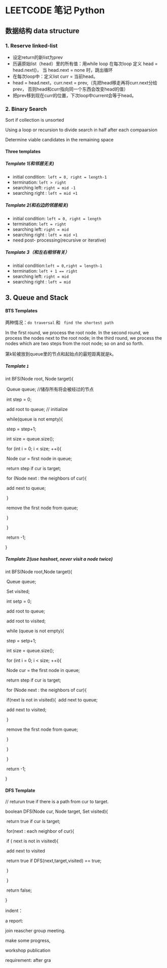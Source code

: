 # LEETCODE 笔记 Python

## 数据结构 data structure

### 1. Reserve linked-list

- 设定return的新list为prev
- 历遍原始list（head）里的所有值：用while loop 在每次loop 定义 head = head.next()， 当 head.next = none 时，跳出循环
- 在每次loop中：定义list curr = 当前head。
- head = head.next，curr.next = prev,（先把head移走再将curr.next分给prev， 否则head和curr指向同一个东西会改变head的值）
- 把prev移到现在curr的位置，下次loop中current会等于head。



### 2. Binary Search

Sort if collection is unsorted

Using a loop or recursion to divide search in half after each compaarsion 

Determine viable candidates in the remaining space

#### Three templates

##### Template 1(和邻居无关)

- initial condition:` left = 0, right = length-1`
- termination: `left > right`
- searching left: `right = mid -1`
- searching right : `left = mid +1`

##### Template 2(和右边的邻居相关)

- initial condition: `left = 0, right = length`
- termination: `left = right`
- searching left: `right = mid `
- searching right : `left = mid +1`
- need post- processing(recursive or iterative)

##### Template 3（和左右相邻有关）

- initial condition:`left = 0,right = length-1`
- termination: `left + 1 == right`
- searching left: `right = mid`
- searching right : `left = mid`





## 3. Queue and Stack

#### BTS Templates

两种情况：`do traversal` 和 ` find the shortest path`

In the first round, we process the root node. In the second round, we process the nodes next to the root node; in the third round, we process the nodes which are two steps from the root node; so on and so forth.

第k轮被放到queue里的节点和起始点的最短距离就是k。

##### Template `1`

int BFS(Node root, Node target){

​	Queue<Node> queue;  //储存所有将会被经过的节点

​	int step = 0;

​	add root to queue;   // initialize

​	while(queue is not empty){

​		step = step+1;

​		int size = queue.size();

​		for (int i = 0; i < size; ++i){

​			Node cur = first node in queue;

​			return step if cur is target;

​			for (Node next :  the neighbors of cur){

​				add next to queue;

​				}

​			remove the first node from queue;

​			}

​	}

​	return -1;

}



##### Template 2(use hashset, never visit a node twice)

int BFS(Node root,Node target){

​	Queue<Node> queue;

​	Set<Node> visited;

​	int setp = 0;

​	add root to queue;

​	add root to visited;

​	while (queue is not empty){

​		step = setp+1;

​		int size = queue.size();

​		for (int i = 0; i < size; ++i){

​			Node cur  = the first node in queue;

​			return step if cur is target;

​			for (Node next : the neighbors of cur){

​				if(next is not in visited){
​					add next to queue;

​					add next to visited;

​					}

​			remove the first node from queue;

​				}

​			}		

​	}

​	return -1;

}

#### DFS Template

// returun true if there is a path from cur to target.

boolean DFS(Node cur, Node target, Set<Node> visited){

​	return true if cur is target;

​	for(next :  each neighbor of cur){

​		if  ( next is not in visited){

​			add next to visited

​			return true if DFS(next,target,visited) ==  true;

​		}

​	}

​	return false;

}





 



indent：

a report:

join reascher group meeting.

make some progress, 

workshop publication 

requirement: after gra 